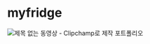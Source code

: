 # myfridge
![제목 없는 동영상 - Clipchamp로 제작](https://github.com/tjehdgh/myfridge/assets/146055280/9b1a6de6-5097-4144-9534-a048f3614959)
포트폴리오


